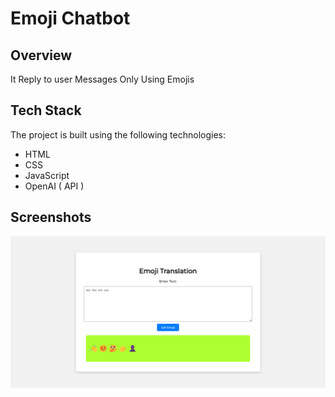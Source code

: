 
# Emoji Chatbot  

## Overview

It Reply to user Messages Only Using Emojis 

## Tech Stack

The project is built using the following technologies:

- HTML
- CSS
- JavaScript
- OpenAI ( API ) 

## Screenshots

![Preview 1](https://github.com/mayurpatil77/OpenAI-Projects/blob/main/Emoji%20chatbot/Assets/screencapture-127-0-0-1-5500-index-html-2023-08-04-15_20_31.jpg?raw=true)

